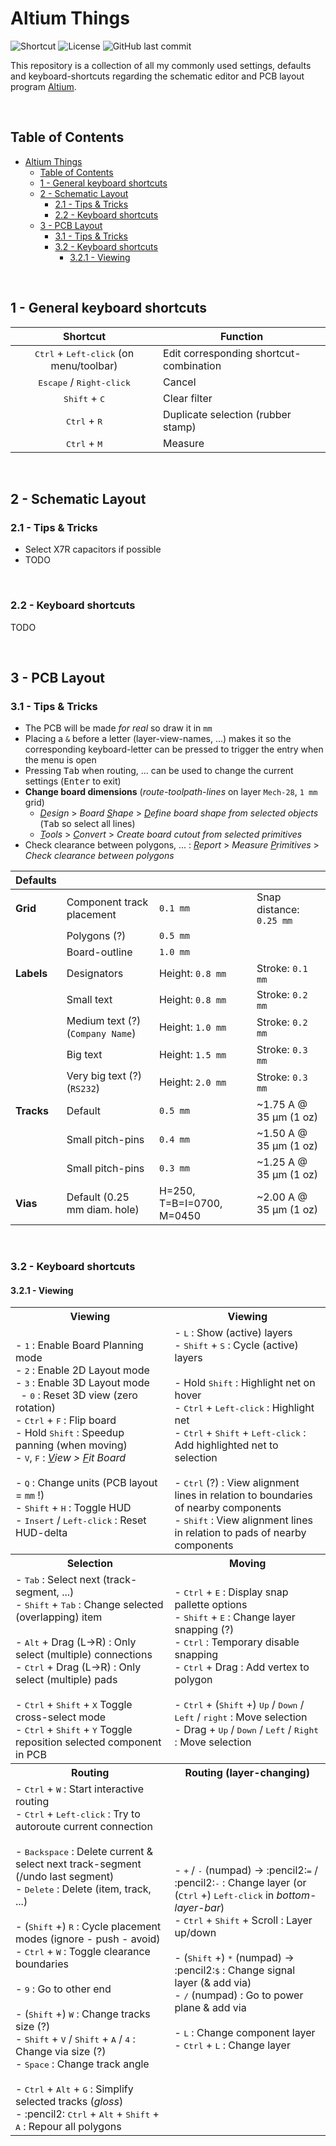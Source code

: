 
# Altium Things

![Shortcut](https://img.shields.io/badge/website-altium.brechtve.be-yellow)
![License](https://img.shields.io/badge/licence-CC%20BY--SA%204.0-blue)
![GitHub last commit](https://img.shields.io/github/last-commit/Fescron/brechtve-altium-things.svg)
<!--
[GitHub Release Date](https://img.shields.io/github/release-date/Fescron/Altium.svg)
[GitHub release](https://img.shields.io/github/release/Fescron/Altium.svg)
-->

This repository is a collection of all my commonly used settings, defaults and keyboard-shortcuts regarding the schematic editor and PCB layout program [Altium](https://www.altium.com/).

<br/>

## Table of Contents

- [Altium Things](#altium-things)
  - [Table of Contents](#table-of-contents)
  - [1 - General keyboard shortcuts](#1---general-keyboard-shortcuts)
  - [2 - Schematic Layout](#2---schematic-layout)
    - [2.1 - Tips \& Tricks](#21---tips--tricks)
    - [2.2 - Keyboard shortcuts](#22---keyboard-shortcuts)
  - [3 - PCB Layout](#3---pcb-layout)
    - [3.1 - Tips \& Tricks](#31---tips--tricks)
    - [3.2 - Keyboard shortcuts](#32---keyboard-shortcuts)
      - [3.2.1 - Viewing](#321---viewing)

<br/>

## 1 - General keyboard shortcuts

|                         Shortcut                          | Function                                |
| :-------------------------------------------------------: | --------------------------------------- |
| <kbd>Ctrl</kbd> + <kbd>Left-click</kbd> (on menu/toolbar) | Edit corresponding shortcut-combination |
|        <kbd>Escape</kbd> / <kbd>Right-click</kbd>         | Cancel                                  |
|              <kbd>Shift</kbd> + <kbd>C</kbd>              | Clear filter                            |
|              <kbd>Ctrl</kbd> + <kbd>R</kbd>               | Duplicate selection (rubber stamp)      |
|              <kbd>Ctrl</kbd> + <kbd>M</kbd>               | Measure                                 |

<br/>

## 2 - Schematic Layout

### 2.1 - Tips & Tricks

- Select X7R capacitors if possible
- TODO

<br/>

### 2.2 - Keyboard shortcuts

TODO

<br/>

## 3 - PCB Layout

### 3.1 - Tips & Tricks

- The PCB will be made *for real* so draw it in `mm`
- Placing a `&` before a letter (layer-view-names, ...) makes it so the corresponding keyboard-letter can be pressed to trigger the entry when the menu is open
- Pressing <kbd>Tab</kbd> when routing, ... can be used to change the current settings (<kbd>Enter</kbd> to exit)
- **Change board dimensions** (*route-toolpath-lines* on layer `Mech-28`, `1 mm` grid)
  - *<u>D</u>esign* > *Board <u>S</u>hape* > *<u>D</u>efine board shape from selected objects* (<kbd>Tab</kbd> so select all lines)
  - *<u>T</u>ools* > *<u>C</u>onvert* > *Create board cutout from selected primitives*
- Check clearance between polygons, ... : *<u>R</u>eport* > *Measure <u>P</u>rimitives* > *Check clearance between polygons*

| Defaults   |                                  |                           |                          |
| ---------- | -------------------------------- | ------------------------- | ------------------------ |
| **Grid**   | Component track placement        | `0.1 mm`                  | Snap distance: `0.25 mm` |
|            | Polygons (?)                     | `0.5 mm`                  |                          |
|            | Board-outline                    | `1.0 mm`                  |                          |
| **Labels** | Designators                      | Height: `0.8 mm`          | Stroke: `0.1 mm`         |
|            | Small text                       | Height: `0.8 mm`          | Stroke: `0.2 mm`         |
|            | Medium text (?) (`Company Name`) | Height: `1.0 mm`          | Stroke: `0.2 mm`         |
|            | Big text                         | Height: `1.5 mm`          | Stroke: `0.3 mm`         |
|            | Very big text (?) (`RS232`)      | Height: `2.0 mm`          | Stroke: `0.3 mm`         |
| **Tracks** | Default                          | `0.5 mm`                  | ~1.75 A @ 35 µm (1 oz)   |
|            | Small pitch-pins                 | `0.4 mm`                  | ~1.50 A @ 35 µm (1 oz)   |
|            | Small pitch-pins                 | `0.3 mm`                  | ~1.25 A @ 35 µm (1 oz)   |
| **Vias**   | Default (0.25 mm diam. hole)     | H=250, T=B=I=0700, M=0450 | ~2.00 A @ 35 µm (1 oz)   |

<br/>

### 3.2 - Keyboard shortcuts

#### 3.2.1 - Viewing

<table>
  <tbody>
    <tr></tr>
    <tr>
      <th width="505px">Viewing</th>
      <th width="505px">Viewing</th>
    </tr>
    <tr>
      <td>
        - <kbd>1</kbd> : Enable Board Planning mode<br/>
        - <kbd>2</kbd> : Enable 2D Layout mode<br/>
        - <kbd>3</kbd> : Enable 3D Layout mode<br/>
        &nbsp; - <kbd>0</kbd> : Reset 3D view (zero rotation)<br/>
        - <kbd>Ctrl</kbd> + <kbd>F</kbd> : Flip board<br/>
        - Hold <kbd>Shift</kbd> : Speedup panning (when moving)<br/>
        - <kbd>V</kbd>, <kbd>F</kbd> : <i><u>V</u>iew > <u>F</u>it Board</i><br/><br/>
        - <kbd>Q</kbd> : Change units (PCB layout = <code>mm</code> !)<br/>
        - <kbd>Shift</kbd> + <kbd>H</kbd> : Toggle HUD<br/>
        - <kbd>Insert</kbd> / <kbd>Left-click</kbd> : Reset HUD-delta<br/>
      </td>
      <td>
        - <kbd>L</kbd> : Show (active) layers<br/>
        - <kbd>Shift</kbd> + <kbd>S</kbd> : Cycle (active) layers<br/><br/>
        - Hold <kbd>Shift</kbd> : Highlight net on hover<br/>
        - <kbd>Ctrl</kbd> + <kbd>Left-click</kbd> : Highlight net<br/>
        - <kbd>Ctrl</kbd> + <kbd>Shift</kbd> + <kbd>Left-click</kbd> : Add highlighted net to selection<br/><br/>
        - <kbd>Ctrl</kbd> (?) : View alignment lines in relation to boundaries of nearby components<br/>
        - <kbd>Shift</kbd> : View alignment lines in relation to pads of nearby components<br/>
      </td>
    </tr>
    <tr>
      <th>Selection</th>
      <th>Moving</th>
    </tr>
    <tr>
      <td>
        - <kbd>Tab</kbd> : Select next (track-segment, ...)<br/>
        - <kbd>Shift</kbd> + <kbd>Tab</kbd> : Change selected (overlapping) item<br/><br/>
        - <kbd>Alt</kbd> + Drag (L&rarr;R) : Only select (multiple) connections<br/>
        - <kbd>Ctrl</kbd> + Drag (L&rarr;R) : Only select (multiple) pads<br/><br/>
        - <kbd>Ctrl</kbd> + <kbd>Shift</kbd> + <kbd>X</kbd> Toggle cross-select mode<br/>
        - <kbd>Ctrl</kbd> + <kbd>Shift</kbd> + <kbd>Y</kbd> Toggle reposition selected component in PCB<br/>
      </td>
      <td>
        - <kbd>Ctrl</kbd> + <kbd>E</kbd> : Display snap pallette options<br/>
        - <kbd>Shift</kbd> + <kbd>E</kbd> : Change layer snapping (?)<br/>
        - <kbd>Ctrl</kbd> : Temporary disable snapping<br/>
        - <kbd>Ctrl</kbd> + Drag : Add vertex to polygon<br/><br/>
        - <kbd>Ctrl</kbd> + (<kbd>Shift</kbd> +) <kbd>Up</kbd> / <kbd>Down</kbd> / <kbd>Left</kbd> / <kbd>right</kbd> : Move selection<br/>
        - Drag + <kbd>Up</kbd> / <kbd>Down</kbd> / <kbd>Left</kbd> / <kbd>Right</kbd> : Move selection<br/>
      </td>
    </tr>
    <tr>
      <th>Routing</th>
      <th>Routing (layer-changing)</th>
    </tr>
    <tr>
      <td>
        - <kbd>Ctrl</kbd> + <kbd>W</kbd> : Start interactive routing<br/>
        - <kbd>Ctrl</kbd> + <kbd>Left-click</kbd> : Try to autoroute current connection<br/><br/>
        - <kbd>Backspace</kbd> : Delete current & select next track-segment (/undo last segment)<br/>
        - <kbd>Delete</kbd> : Delete (item, track, ...)<br/><br/>
        - (<kbd>Shift</kbd> +) <kbd>R</kbd> : Cycle placement modes (ignore - push - avoid)<br/>
        - <kbd>Ctrl</kbd> + <kbd>W</kbd> : Toggle clearance boundaries<br/><br/>
        - <kbd>9</kbd> : Go to other end<br/><br/>
        - (<kbd>Shift</kbd> +) <kbd>W</kbd> : Change tracks size (?)<br/>
        - <kbd>Shift</kbd> + <kbd>V</kbd> / <kbd>Shift</kbd> + <kbd>A</kbd> / <kbd>4</kbd> : Change via size (?)<br/>
        - <kbd>Space</kbd> : Change track angle<br/><br/>
        - <kbd>Ctrl</kbd> + <kbd>Alt</kbd> + <kbd>G</kbd> : Simplify selected tracks (<i>gloss</i>)<br/>
        - :pencil2: <kbd>Ctrl</kbd> + <kbd>Alt</kbd> + <kbd>Shift</kbd> + <kbd>A</kbd> : Repour all polygons<br/>
      </td>
      <td>
        - <kbd>+</kbd> / <kbd>-</kbd> (numpad) &rarr; :pencil2:<kbd>=</kbd> / :pencil2:<kbd>-</kbd> : Change layer (or (<kbd>Ctrl</kbd> +) <kbd>Left-click</kbd> in <i>bottom-layer-bar</i>)<br/>
        - <kbd>Ctrl</kbd> + <kbd>Shift</kbd> + Scroll : Layer up/down<br/><br/>
        - (<kbd>Shift</kbd> +) <kbd>*</kbd> (numpad) &rarr; :pencil2:<kbd>$</kbd> : Change signal layer (& add via)<br/>
        - <kbd>/</kbd> (numpad) : Go to power plane & add via<br/><br/>
        - <kbd>L</kbd> : Change component layer<br/>
        - <kbd>Ctrl</kbd> + <kbd>L</kbd> : Change layer<br/>
      </td>
    </tr>
  </tbody>
</table>
